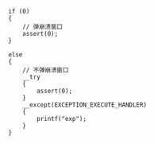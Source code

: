 ﻿```
	if (0)
    {
        // 弹崩溃窗口
        assert(0);
    }

    else
    {
        // 不弹崩溃窗口
        __try
        {
            assert(0);
        }
        __except(EXCEPTION_EXECUTE_HANDLER)
        {
            printf("exp");
        }
    }
```